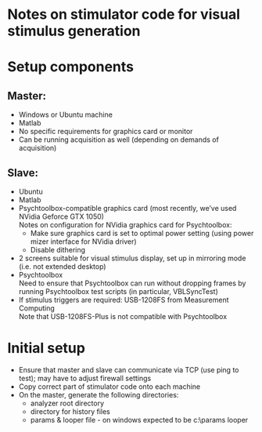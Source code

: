 # Notes on stimulator code for visual stimulus generation

# Setup components
## Master:
- Windows or Ubuntu machine
- Matlab
- No specific requirements for graphics card or monitor
- Can be running acquisition as well (depending on demands of acquisition)

## Slave:
- Ubuntu
- Matlab
- Psychtoolbox-compatible graphics card (most recently, we’ve used NVidia Geforce GTX 1050)  
  Notes on configuration for NVidia graphics card for Psychtoolbox:  
    - Make sure graphics card is set to optimal power setting (using power mizer interface for NVidia driver)  
    - Disable dithering
- 2 screens suitable for visual stimulus display, set up in mirroring mode (i.e. not extended desktop)
- Psychtoolbox  
  Need to ensure that Psychtoolbox can run without dropping frames by running Psychtoolbox test scripts (in particular, VBLSyncTest)
- If stimulus triggers are required: USB-1208FS from Measurement Computing  
  Note that USB-1208FS-Plus is not compatible with Psychtoolbox


# Initial setup

- Ensure that master and slave can communicate via TCP (use ping to test); may have to adjust firewall settings
- Copy correct part of stimulator code onto each machine
- On the master, generate the following directories:  
  - analyzer root directory  
  - directory for history files  
  - params & looper file - on windows expected to be c:\params looper
  

